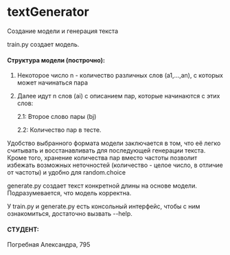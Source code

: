 # textGenerator
Создание модели и генерация текста

train.py создает модель.

#### Структура модели (построчно):
1) Некоторое число n - количество различных слов (а1,...,аn), с которых может начинаться пара
2) Далее идут n слов (ai) с описанием пар, которые начинаются с этих слов:

    2.1: Второе слово пары (bj)
    
    2.2: Количество пар <ai-bj> в тесте.
    
Удобство выбранного формата модели заключается в том, что её легко считывать и восстанавливать для последующей генерации текста. 
Кроме того, хранение количества пар вместо частоты позволит избежать возможных неточностей (количество - целое число, в отличие от частоты) и удобно для random.choice

generate.py создает текст конкретной длины на основе модели. Подразумевается, что модель корректна. 

У train.py и generate.py есть консольный интерфейс, чтобы с ним ознакомиться, достаточно вызвать --help.

#### СТУДЕНТ:

Погребная Александра, 795